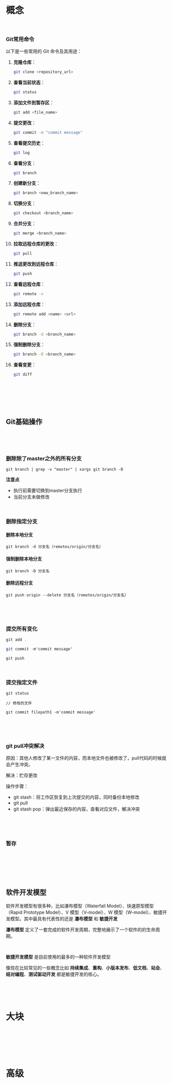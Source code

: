 ‍

‍

# 概念

‍

### Git常用命令

以下是一些常用的 Git 命令及其用途：

1. **克隆仓库**：

    ```sh
    git clone <repository_url>
    ```
2. **查看当前状态**：

    ```sh
    git status
    ```
3. **添加文件到暂存区**：

    ```sh
    git add <file_name>
    ```
4. **提交更改**：

    ```sh
    git commit -m "commit message"
    ```
5. **查看提交历史**：

    ```sh
    git log
    ```
6. **查看分支**：

    ```sh
    git branch
    ```
7. **创建新分支**：

    ```sh
    git branch <new_branch_name>
    ```
8. **切换分支**：

    ```sh
    git checkout <branch_name>
    ```
9. **合并分支**：

    ```sh
    git merge <branch_name>
    ```
10. **拉取远程仓库的更改**：

     ```sh
     git pull
     ```
11. **推送更改到远程仓库**：

     ```sh
     git push
     ```
12. **查看远程仓库**：

     ```sh
     git remote -v
     ```
13. **添加远程仓库**：

     ```sh
     git remote add <name> <url>
     ```
14. **删除分支**：

     ```sh
     git branch -d <branch_name>
     ```
15. **强制删除分支**：

     ```sh
     git branch -D <branch_name>
     ```
16. **查看变更**：

     ```sh
     git diff
     ```

‍

‍

‍

## Git基础操作

‍

‍

### 删除除了master之外的所有分支

```text
git branch | grep -v "master" | xargs git branch -D
```

**注意点**

* 执行前需要切换到master分支执行
* 当前分支未做修改

‍

### 删除指定分支

#### 删除本地分支

```text
git branch -d 分支名（remotes/origin/分支名）
```

#### 强制删除本地分支

```text
git branch -D 分支名
```

#### 删除远程分支

```text
git push origin --delete 分支名（remotes/origin/分支名）
```

‍

‍

### 提交所有变化

```java
git add .

git commit -m'commit message'

git push
```

‍

### 提交指定文件

```text
git status

// 修改的文件

git commit filepath1 -m'commit message'

```

‍

‍

### git pull冲突解决

原因：其他人修改了某一文件的内容，而本地文件也被修改了，pull代码的时候就会产生冲突。

解决：贮存更改

操作步骤：

* git stash：将工作区恢复到上次提交的内容，同时备份本地修改
* git pull
* git stash pop：弹出最近保存的内容，查看对应文件，解决冲突

‍

‍

### 暂存

‍

‍

‍

## 软件开发模型

软件开发模型有很多种，比如瀑布模型（Waterfall Model）、快速原型模型（Rapid Prototype Model）、V 模型（V-model）、W 模型（W-model）、敏捷开发模型。其中最具有代表性的还是 **瀑布模型** 和 **敏捷开发**

**瀑布模型** 定义了一套完成的软件开发周期，完整地展示了一个软件的的生命周期。

‍

**敏捷开发模型** 是目前使用的最多的一种软件开发模型

像现在比较常见的一些概念比如 **持续集成**、**重构**、**小版本发布**、**低文档**、**站会**、**结对编程**、**测试驱动开发** 都是敏捷开发的核心。

‍

‍

# 大块

‍

‍

‍

# 高级

‍

